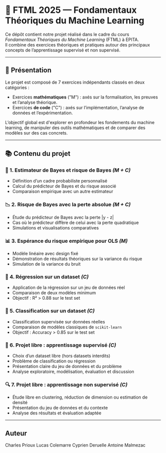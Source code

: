 # 🧠 FTML 2025 — Fondamentaux Théoriques du Machine Learning

Ce dépôt contient notre projet réalisé dans le cadre du cours *Fondamentaux Théoriques du Machine Learning* (FTML) à EPITA.  
Il combine des exercices théoriques et pratiques autour des principaux concepts de l’apprentissage supervisé et non supervisé.

---


## 📌 Présentation

Le projet est composé de 7 exercices indépendants classés en deux catégories :
- Exercices **mathématiques** ("M") : axés sur la formalisation, les preuves et l’analyse théorique.
- Exercices **de code** ("C") : axés sur l’implémentation, l’analyse de données et l’expérimentation.

L’objectif global est d'explorer en profondeur les fondements du machine learning, de manipuler des outils mathématiques et de comparer des modèles sur des cas concrets.

---

## 📚 Contenu du projet

### 🔢 1. Estimateur de Bayes et risque de Bayes *(M + C)*
- Définition d’un cadre probabiliste personnalisé
- Calcul du prédicteur de Bayes et du risque associé
- Comparaison empirique avec un autre estimateur

### 📉 2. Risque de Bayes avec la perte absolue *(M + C)*
- Étude du prédicteur de Bayes avec la perte |y - z|
- Cas où le prédicteur diffère de celui avec la perte quadratique
- Simulations et visualisations comparatives

### 📊 3. Espérance du risque empirique pour OLS *(M)*
- Modèle linéaire avec design fixé
- Démonstration de résultats théoriques sur la variance du risque
- Simulation de la variance du bruit

### 🧮 4. Régression sur un dataset *(C)*
- Application de la régression sur un jeu de données réel
- Comparaison de deux modèles minimum
- Objectif : R² > 0.88 sur le test set

### 🧠 5. Classification sur un dataset *(C)*
- Classification supervisée sur données réelles
- Comparaison de modèles classiques de `scikit-learn`
- Objectif : Accuracy > 0.85 sur le test set

### 🧪 6. Projet libre : apprentissage supervisé *(C)*
- Choix d’un dataset libre (hors datasets interdits)
- Problème de classification ou régression
- Présentation claire du jeu de données et du problème
- Analyse exploratoire, modélisation, évaluation et discussion

### 🔍 7. Projet libre : apprentissage non supervisé *(C)*
- Étude libre en clustering, réduction de dimension ou estimation de densité
- Présentation du jeu de données et du contexte
- Analyse des résultats et évaluation adaptée

---

## Auteur

Charles Prioux
Lucas Colemarre
Cyprien Deruelle
Antoine Malmezac
